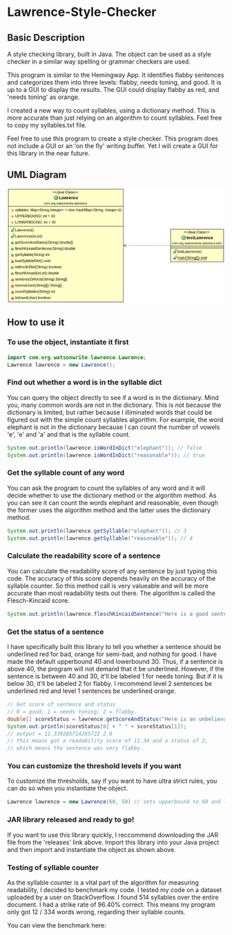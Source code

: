 # Lawrence-Style-Checker
## Basic Description
A style checking library, built in Java. The object can be used as a style checker in a similar way spelling or grammar checkers are used. 

This program is similar to the Hemingway App. It identifies flabby sentences and categorizes them into three levels: flabby, needs toning, and good. It is up to a GUI to display the results. The GUI could display flabby as red, and 'needs toning' as orange. 

I created a new way to count syllables, using a dictionary method. This is more accurate than just relying on an algorithm to count syllables. Feel free to copy my syllables.txt file. 

Feel free to use this program to create a style checker. This program does not include a GUI or an 'on the fly' writing buffer. Yet I will create a GUI for this library in the near future. 
## UML Diagram
![UML diagram of Lawrence class](/LawrenceUML.png?raw=true "Lawrence App UML Diagram")

## How to use it
### To use the object, instantiate it first
```java
import com.org.watsonwrite.lawrence.Lawrence;
Lawrence lawrence = new Lawrence();
```

### Find out whether a word is in the syllable dict
You can query the object directly to see if a word is in the dictionary. Mind you, many common words are not in the dictionary. This is not because the dictionary is limited, but rather because I illiminated words that could be figured out with the simple count syllables algorithm. For example, the word elephant is not in the dictionary because I can count the number of vowels 'e', 'e' and 'a' and that is the syllable count.
```java
System.out.println(lawrence.isWordInDict("elephant")); // false
System.out.println(lawrence.isWordInDict("reasonable")); // true
```

### Get the syllable count of any word
You can ask the program to count the syllables of any word and it will decide whether to use the dictionary method or the algorithm method. As you can see it can count the words elephant and reasonable, even though the former uses the algorithm method and the latter uses the dictionary method. 
```java
System.out.println(lawrence.getSyllable("elephant")); // 3
System.out.println(lawrence.getSyllable("reasonable")); // 4
```
### Calculate the readability score of a sentence
You can calculate the readability score of any sentence by just typing this code. The accuracy of this score depends heavily on the accuracy of the syllable counter. So this method call is very valueable and will be more accurate than most readability tests out there. The algorithm is called the Flesch-Kincaid score. 
```java
System.out.println(lawrence.fleschKincaidSentence("Here is a good sentence.")); // output = 100.24000000000002
```

### Get the status of a sentence
I have specifically built this library to tell you whether a sentence should be underlined red for bad, orange for semi-bad, and nothing for good. I have made the default upperbound 40 and lowerbound 30. Thus, if a sentence is above 40, the program will not demand that it be underlined. However, if the sentence is between 40 and 30, it'll be labeled 1 for needs toning. But if it is below 30, it'll be labeled 2 for flabby. I recommend level 2 sentences be underlined red and level 1 sentences be underlined orange. 
```java
// Get score of sentence and status
// 0 = good; 1 = needs toning; 2 = flabby.
double[] scoreStatus = lawrence.getScoreAndStatus("Here is an unbelievably reconstruction longitudinal sentence that you may need to reconfiguration down.");
System.out.println(scoreStatus[0] + " " + scoreStatus[1]);
// output = 11.339285714285722 2.0
// this means got a readability score of 11.34 and a status of 2,
// which means the sentence was very flabby.
```

### You can customize the threshold levels if you want
To customize the thresholds, say if you want to have ultra strict rules, you can do so when you instantiate the object.
```java
Lawrence lawrence = new Lawrence(60, 50) // sets upperbound to 60 and lowerboundd to 50
```

### JAR library released and ready to go!
If you want to use this library quickly, I reccommend downloading the JAR file from the 'releases' link above. Import this library into your Java project and then import and instantiate the object as shown above. 

### Testing of syllable counter

As the syllable counter is a vital part of the algorithm for measuring readability, I decided to benchmark my code. I tested my code on a dataset uploaded by a user on StackOverflow. I found 514 syllables over the entire document. I had a strike rate of 96.40% correct. This means my program only got 12 / 334 words wrong, regarding their syllable counts. 

You can view the benchmark here: 











